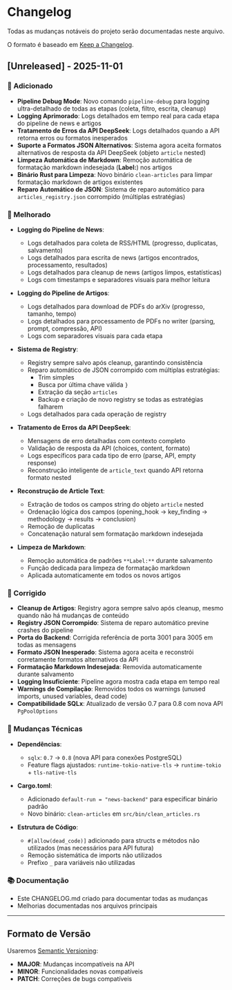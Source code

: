 # Changelog

Todas as mudanças notáveis do projeto serão documentadas neste arquivo.

O formato é baseado em [Keep a Changelog](https://keepachangelog.com/pt-BR/1.0.0/).

## [Unreleased] - 2025-11-01

### 🎉 Adicionado

- **Pipeline Debug Mode**: Novo comando `pipeline-debug` para logging ultra-detalhado de todas as etapas (coleta, filtro, escrita, cleanup)
- **Logging Aprimorado**: Logs detalhados em tempo real para cada etapa do pipeline de news e artigos
- **Tratamento de Erros da API DeepSeek**: Logs detalhados quando a API retorna erros ou formatos inesperados
- **Suporte a Formatos JSON Alternativos**: Sistema agora aceita formatos alternativos de resposta da API DeepSeek (objeto `article` nested)
- **Limpeza Automática de Markdown**: Remoção automática de formatação markdown indesejada (**Label:**) nos artigos
- **Binário Rust para Limpeza**: Novo binário `clean-articles` para limpar formatação markdown de artigos existentes
- **Reparo Automático de JSON**: Sistema de reparo automático para `articles_registry.json` corrompido (múltiplas estratégias)

### 🔧 Melhorado

- **Logging do Pipeline de News**:
  - Logs detalhados para coleta de RSS/HTML (progresso, duplicatas, salvamento)
  - Logs detalhados para escrita de news (artigos encontrados, processamento, resultados)
  - Logs detalhados para cleanup de news (artigos limpos, estatísticas)
  - Logs com timestamps e separadores visuais para melhor leitura
  
- **Logging do Pipeline de Artigos**:
  - Logs detalhados para download de PDFs do arXiv (progresso, tamanho, tempo)
  - Logs detalhados para processamento de PDFs no writer (parsing, prompt, compressão, API)
  - Logs com separadores visuais para cada etapa
  
- **Sistema de Registry**:
  - Registry sempre salvo após cleanup, garantindo consistência
  - Reparo automático de JSON corrompido com múltiplas estratégias:
    - Trim simples
    - Busca por última chave válida `}`
    - Extração da seção `articles`
    - Backup e criação de novo registry se todas as estratégias falharem
  - Logs detalhados para cada operação de registry

- **Tratamento de Erros da API DeepSeek**:
  - Mensagens de erro detalhadas com contexto completo
  - Validação de resposta da API (choices, content, formato)
  - Logs específicos para cada tipo de erro (parse, API, empty response)
  - Reconstrução inteligente de `article_text` quando API retorna formato nested

- **Reconstrução de Article Text**:
  - Extração de todos os campos string do objeto `article` nested
  - Ordenação lógica dos campos (opening_hook → key_finding → methodology → results → conclusion)
  - Remoção de duplicatas
  - Concatenação natural sem formatação markdown indesejada

- **Limpeza de Markdown**:
  - Remoção automática de padrões `**Label:**` durante salvamento
  - Função dedicada para limpeza de formatação markdown
  - Aplicada automaticamente em todos os novos artigos

### 🐛 Corrigido

- **Cleanup de Artigos**: Registry agora sempre salvo após cleanup, mesmo quando não há mudanças de conteúdo
- **Registry JSON Corrompido**: Sistema de reparo automático previne crashes do pipeline
- **Porta do Backend**: Corrigida referência de porta 3001 para 3005 em todas as mensagens
- **Formato JSON Inesperado**: Sistema agora aceita e reconstrói corretamente formatos alternativos da API
- **Formatação Markdown Indesejada**: Removida automaticamente durante salvamento
- **Logging Insuficiente**: Pipeline agora mostra cada etapa em tempo real
- **Warnings de Compilação**: Removidos todos os warnings (unused imports, unused variables, dead code)
- **Compatibilidade SQLx**: Atualizado de versão 0.7 para 0.8 com nova API `PgPoolOptions`

### 📝 Mudanças Técnicas

- **Dependências**:
  - `sqlx`: `0.7` → `0.8` (nova API para conexões PostgreSQL)
  - Feature flags ajustados: `runtime-tokio-native-tls` → `runtime-tokio` + `tls-native-tls`
  
- **Cargo.toml**:
  - Adicionado `default-run = "news-backend"` para especificar binário padrão
  - Novo binário: `clean-articles` em `src/bin/clean_articles.rs`

- **Estrutura de Código**:
  - `#[allow(dead_code)]` adicionado para structs e métodos não utilizados (mas necessários para API futura)
  - Remoção sistemática de imports não utilizados
  - Prefixo `_` para variáveis não utilizadas

### 📚 Documentação

- Este CHANGELOG.md criado para documentar todas as mudanças
- Melhorias documentadas nos arquivos principais

---

## Formato de Versão

Usaremos [Semantic Versioning](https://semver.org/):
- **MAJOR**: Mudanças incompatíveis na API
- **MINOR**: Funcionalidades novas compatíveis
- **PATCH**: Correções de bugs compatíveis



